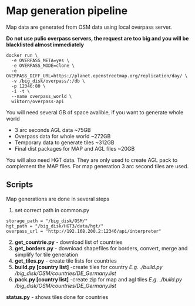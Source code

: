 # Map generation pipeline

Map data are generated from OSM data using local overpass server.

**Do not use pulic overpass servers, the request are too big and you will be blacklisted almost immediately**

```
docker run \
  -e OVERPASS_META=yes \
  -e OVERPASS_MODE=clone \
  -e OVERPASS_DIFF_URL=https://planet.openstreetmap.org/replication/day/ \
  -v /big_disk/overpass/:/db \
  -p 12346:80 \
  -i -t \
  --name overpass_world \
  wiktorn/overpass-api
```

You will need several GB of space avalible, if you want to generate whole world
 * 3 arc seconds AGL data ~75GB
 * Overpass data for whole world ~272GB
 * Temporary data to generate tiles ~312GB 
 * Final dist packages for MAP and AGL files ~20GB

You will also need HGT data. They are only used to create AGL pack to complement the MAP files.
For map generation 3 arc second tiles are used.

## Scripts
Map generations are done in several steps

 1. set correct path in common.py 
``` 
storage_path = "/big_disk/OSM/"
hgt_path = "/big_disk/HGT3/data/hgt/"
overpass_url = "http://192.168.200.2:12346/api/interpreter"
```
 2. **get_countrie.py** - download list of countries
 3. **get_borders.py** - download shapefiles for borders, convert, merge and simplify for tile generation
 4. **get_tiles.py** - create tile lists for countries
 5. **build.py [country list]** -create tiles for country *E.g. ./build.py /big_disk/OSM/countries/DE_Germany.list*
 6. **pack.py [country list]** -create zip for map and agl tiles *E.g. ./build.py /big_disk/OSM/countries/DE_Germany.list*
 
 **status.py** - shows tiles done for countries

